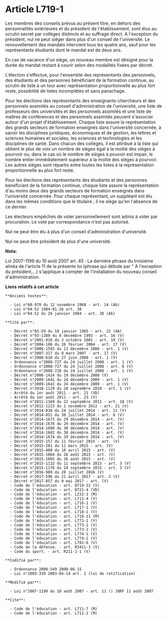 # Article L719-1

Les membres des conseils prévus au présent titre, en dehors des personnalités extérieures et du président de l'établissement,
sont élus au scrutin secret par collèges distincts et au suffrage direct. A l'exception du président, nul ne peut siéger dans
plus d'un conseil de l'université. Le renouvellement des mandats intervient tous les quatre ans, sauf pour les représentants
étudiants dont le mandat est de deux ans.

En cas de vacance d'un siège, un nouveau membre est désigné pour la durée du mandat restant à courir selon des modalités
fixées par décret.

L'élection s'effectue, pour l'ensemble des représentants des personnels, des étudiants et des personnes bénéficiant de la
formation continue, au scrutin de liste à un tour avec représentation proportionnelle au plus fort reste, possibilité de
listes incomplètes et sans panachage.

Pour les élections des représentants des enseignants-chercheurs et des personnels assimilés au conseil d'administration de
l'université, une liste de professeurs des universités et des personnels assimilés et une liste de maîtres de conférences et
des personnels assimilés peuvent s'associer autour d'un projet d'établissement. Chaque liste assure la représentation des
grands secteurs de formation enseignés dans l'université concernée, à savoir les disciplines juridiques, économiques et de
gestion, les lettres et sciences humaines et sociales, les sciences et technologies et les disciplines de santé. Dans chacun
des collèges, il est attribué à la liste qui obtient le plus de voix un nombre de sièges égal à la moitié des sièges à
pourvoir ou, dans le cas où le nombre de sièges à pouvoir est impair, le nombre entier immédiatement supérieur à la moitié
des sièges à pourvoir. Les autres sièges sont répartis entre toutes les listes à la représentation proportionnelle au plus
fort reste.

Pour les élections des représentants des étudiants et des personnes bénéficiant de la formation continue, chaque liste assure
la représentation d'au moins deux des grands secteurs de formation enseignés dans l'université concernée. Pour chaque
représentant, un suppléant est élu dans les mêmes conditions que le titulaire ; il ne siège qu'en l'absence de ce dernier.

Les électeurs empêchés de voter personnellement sont admis à voter par procuration. Le vote par correspondance n'est pas
autorisé.

Nul ne peut être élu à plus d'un conseil d'administration d'université.

Nul ne peut être président de plus d'une université.

**Nota:**

Loi 2007-1199 du 10 août 2007 art. 45 : La dernière phrase du troisième alinéa de l'article 11 de la présente loi (phrase qui
débute par " A l'exception du président,...) s'applique à compter de l'installation du nouveau conseil d'administration.

**Liens relatifs à cet article**

	**Anciens textes**:

	  - Loi n°68-978 du 12 novembre 1968 - art. 14 (Ab)
	  - Loi n°84-52 1984-01-26 art. 38
	  - Loi n°84-52 du 26 janvier 1984 - art. 38 (Ab)

	**Cité par**:

	  - Décret n°85-59 du 18 janvier 1985 - art. 22 (Ab)
	  - Décret n°93-1289 du 8 décembre 1993 - art. 16 (V)
	  - Décret n°2001-916 du 3 octobre 2001 - art. 19 (V)
	  - Décret n°2004-186 du 26 février 2004 - art. 17 (V)
	  - Décret n°2006-1593 du 13 décembre 2006 - art. 1 (V)
	  - Décret n°2007-317 du 8 mars 2007 - art. 17 (V)
	  - Décret n°2008-616 du 27 juin 2008 - art. 1 (V)
	  - Ordonnance n°2008-727 du 24 juillet 2008 - art. 1 (V)
	  - Ordonnance n°2008-727 du 24 juillet 2008 - art. 6 (V)
	  - Ordonnance n°2008-728 du 24 juillet 2008 - art. 1 (V)
	  - Décret n°2008-1424 du 19 décembre 2008 (V)
	  - Décret n°2009-1641 du 24 décembre 2009 - art. 1 (V)
	  - Décret n°2009-1642 du 24 décembre 2009 - art. 1 (V)
	  - Décret n°2010-1129 du 28 septembre 2010 - art. 1 (V)
	  - Arrêté du 1er août 2011 - art. 21 (VD)
	  - Arrêté du 1er août 2011 - art. 23 (V)
	  - Décret n°2011-1169 du 22 septembre 2011 - art. 18 (V)
	  - Décret n°2012-1223 du 2 novembre 2012 - art. 21 (V)
	  - Décret n°2014-838 du 24 juillet 2014 - art. 11 (V)
	  - Décret n°2014-851 du 30 juillet 2014 - art. 6 (V)
	  - Décret n°2014-1673 du 29 décembre 2014 - art. (V)
	  - Décret n°2014-1676 du 29 décembre 2014 - art. (V)
	  - Décret n°2014-1680 du 30 décembre 2014 - art. (V)
	  - Décret n°2014-1682 du 30 décembre 2014 - art. (V)
	  - Décret n°2014-1674 du 29 décembre 2014 - art. (V)
	  - Décret n°2015-157 du 11 février 2015 - art. (V)
	  - Décret n°2015-281 du 11 mars 2015 - art. (V)
	  - Décret n°2015-408 du 10 avril 2015 - art. (V)
	  - Décret n°2015-1064 du 26 août 2015 - art. (V)
	  - Décret n°2015-1065 du 26 août 2015 - art. (V)
	  - Décret n°2015-1132 du 11 septembre 2015 - art. 3 (V)
	  - Décret n°2015-1176 du 24 septembre 2015 - art. 3 (V)
	  - Décret n°2016-989 du 20 juillet 2016 (V)
	  - Décret n°2017-596 du 21 avril 2017 - art. 3 (V)
	  - Décret n°2017-857 du 9 mai 2017 - art. (V)
	  - Code de l'éducation - art. D719-22 (V)
	  - Code de l'éducation - art. D721-4 (VD)
	  - Code de l'éducation - art. L232-1 (M)
	  - Code de l'éducation - art. L711-4 (V)
	  - Code de l'éducation - art. L716-1 (V)
	  - Code de l'éducation - art. L717-1 (V)
	  - Code de l'éducation - art. L718-1 (V)
	  - Code de l'éducation - art. L718-11 (M)
	  - Code de l'éducation - art. L771-1 (V)
	  - Code de l'éducation - art. L773-1 (V)
	  - Code de l'éducation - art. L773-2 (V)
	  - Code de l'éducation - art. L774-1 (V)
	  - Code de l'éducation - art. L774-2 (V)
	  - Code de l'éducation - art. L781-6 (V)
	  - Code de la défense. - art. R3411-3 (V)
	  - Code du sport. - art. R211-1-1 (V)

	**Codifié par**:

	  - Ordonnance 2000-549 2000-06-15
	  - Loi n°2003-339 2003-04-14 art. 1 (loi de ratification)

	**Modifié par**:

	  - Loi n°2007-1199 du 10 août 2007 - art. 11 () JORF 11 août 2007

	**Cite**:

	  - Code de l'éducation - art. L711-7 (M)
	  - Code de l'éducation - art. L712-2 (M)
